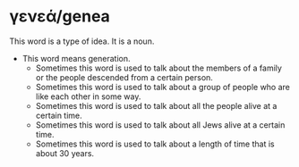 # γενεά/genea
This word is a type of idea. It is a noun.

* This word means generation.
    * Sometimes this word is used to talk about the members of a family or the people descended from a certain person.
    * Sometimes this word is used to talk about a group of people who are like each other in some way.
    * Sometimes this word is used to talk about all the people alive at a certain time.
    * Sometimes this word is used to talk about all Jews alive at a certain time.
    * Sometimes this word is used to talk about a length of time that is about 30 years.
